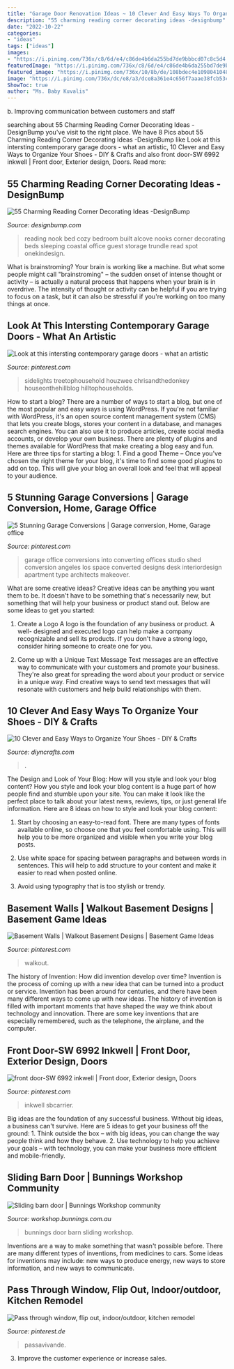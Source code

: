 ```yaml
---
title: "Garage Door Renovation Ideas ~ 10 Clever And Easy Ways To Organize Your Shoes"
description: "55 charming reading corner decorating ideas -designbump"
date: "2022-10-22"
categories:
- "ideas"
tags: ["ideas"]
images:
- "https://i.pinimg.com/736x/c8/6d/e4/c86de4b6da255bd7de9bbbcd07c8c5d4.jpg"
featuredImage: "https://i.pinimg.com/736x/c8/6d/e4/c86de4b6da255bd7de9bbbcd07c8c5d4.jpg"
featured_image: "https://i.pinimg.com/736x/10/8b/de/108bdec4e109804104826beb38567a06.jpg"
image: "https://i.pinimg.com/736x/dc/e8/a3/dce8a361e4c656f7aaae38fcb53c848d.jpg"
ShowToc: true
author: "Ms. Baby Kuvalis"
---
```



b. Improving communication between customers and staff 

	

		
searching about 55 Charming Reading Corner Decorating Ideas -DesignBump you've visit to the right place. We have 8 Pics about 55 Charming Reading Corner Decorating Ideas -DesignBump like Look at this intersting contemporary garage doors - what an artistic, 10 Clever and Easy Ways to Organize Your Shoes - DIY &amp; Crafts and also front door-SW 6992 inkwell | Front door, Exterior design, Doors. Read more:
		
    
## 55 Charming Reading Corner Decorating Ideas -DesignBump

<img loading=lazy src="https://cdn.designbump.com/wp-content/uploads/2015/11/reading-corner-nook25.jpg" onerror="this.onerror=null;this.src='https://tse1.mm.bing.net/th?id=OIP.Z4f1-4e97n-lQvU7FH4orgHaJ4&amp;pid=15.1';" alt="55 Charming Reading Corner Decorating Ideas -DesignBump">

_Source: designbump.com_

>reading nook bed cozy bedroom built alcove nooks corner decorating beds sleeping coastal office guest storage trundle read spot onekindesign. 

	

What is brainstroming?
Your brain is working like a machine. But what some people might call "brainstroming" – the sudden onset of intense thought or activity – is actually a natural process that happens when your brain is in overdrive. The intensity of thought or activity can be helpful if you are trying to focus on a task, but it can also be stressful if you're working on too many things at once.

    
## Look At This Intersting Contemporary Garage Doors - What An Artistic

<img loading=lazy src="https://i.pinimg.com/736x/dc/e8/a3/dce8a361e4c656f7aaae38fcb53c848d.jpg" onerror="this.onerror=null;this.src='https://tse2.mm.bing.net/th?id=OIP.FauZXQyBIltcSJr1enTBGwHaJ3&amp;pid=15.1';" alt="Look at this intersting contemporary garage doors - what an artistic">

_Source: pinterest.com_

>sidelights treetophousehold houzwee chrisandthedonkey houseonthehillblog hilltophouseholds. 

	

How to start a blog?
There are a number of ways to start a blog, but one of the most popular and easy ways is using WordPress. If you're not familiar with WordPress, it's an open source content management system (CMS) that lets you create blogs, stores your content in a database, and manages search engines. You can also use it to produce articles, create social media accounts, or develop your own business. There are plenty of plugins and themes available for WordPress that make creating a blog easy and fun. Here are three tips for starting a blog: 1. Find a good Theme – Once you've chosen the right theme for your blog, it's time to find some good plugins to add on top. This will give your blog an overall look and feel that will appeal to your audience. 
    
## 5 Stunning Garage Conversions | Garage Conversion, Home, Garage Office

<img loading=lazy src="https://i.pinimg.com/736x/7c/fe/2e/7cfe2e3eef8ed5abb7a93d2647eb1b58--garage-office-office-setup.jpg" onerror="this.onerror=null;this.src='https://tse2.mm.bing.net/th?id=OIP.at0A2HDSxfmNkiu_iT-fJQHaJ3&amp;pid=15.1';" alt="5 Stunning Garage Conversions | Garage conversion, Home, Garage office">

_Source: pinterest.com_

>garage office conversions into converting offices studio shed conversion angeles los space converted designs desk interiordesign apartment type architects makeover. 

	

What are some creative ideas?
Creative ideas can be anything you want them to be. It doesn't have to be something that's necessarily new, but something that will help your business or product stand out. Below are some ideas to get you started:
1. Create a Logo
A logo is the foundation of any business or product. A well- designed and executed logo can help make a company recognizable and sell its products. If you don't have a strong logo, consider hiring someone to create one for you.

2. Come up with a Unique Text Message
Text messages are an effective way to communicate with your customers and promote your business. They're also great for spreading the word about your product or service in a unique way. Find creative ways to send text messages that will resonate with customers and help build relationships with them.


    
## 10 Clever And Easy Ways To Organize Your Shoes - DIY &amp; Crafts

<img loading=lazy src="https://www.diyncrafts.com/wp-content/uploads/2013/10/8-space-savvy-shoe-organizing.jpg" onerror="this.onerror=null;this.src='https://tse3.mm.bing.net/th?id=OIP.JGYYy_j-UjD8di_lp-dPpAHaJ4&amp;pid=15.1';" alt="10 Clever and Easy Ways to Organize Your Shoes - DIY &amp; Crafts">

_Source: diyncrafts.com_

>. 

	

The Design and Look of Your Blog: How will you style and look your blog content?
How you style and look your blog content is a huge part of how people find and stumble upon your site. You can make it look like the perfect place to talk about your latest news, reviews, tips, or just general life information. Here are 8 ideas on how to style and look your blog content:
1. Start by choosing an easy-to-read font. There are many types of fonts available online, so choose one that you feel comfortable using. This will help you to be more organized and visible when you write your blog posts.

2. Use white space for spacing between paragraphs and between words in sentences. This will help to add structure to your content and make it easier to read when posted online.

3. Avoid using typography that is too stylish or trendy.

    
## Basement Walls | Walkout Basement Designs | Basement Game Ideas

<img loading=lazy src="https://i.pinimg.com/736x/c5/91/17/c59117b71645e395f2508ff487463d16.jpg" onerror="this.onerror=null;this.src='https://tse3.mm.bing.net/th?id=OIP.euNQnytyZNxolDb9q_MJ7AHaJ4&amp;pid=15.1';" alt="Basement Walls | Walkout Basement Designs | Basement Game Ideas">

_Source: pinterest.com_

>walkout. 

	

The history of Invention: How did invention develop over time?
Invention is the process of coming up with a new idea that can be turned into a product or service. Invention has been around for centuries, and there have been many different ways to come up with new ideas. The history of invention is filled with important moments that have shaped the way we think about technology and innovation. There are some key inventions that are especially remembered, such as the telephone, the airplane, and the computer.

    
## Front Door-SW 6992 Inkwell | Front Door, Exterior Design, Doors

<img loading=lazy src="https://i.pinimg.com/736x/c8/6d/e4/c86de4b6da255bd7de9bbbcd07c8c5d4.jpg" onerror="this.onerror=null;this.src='https://tse1.mm.bing.net/th?id=OIP.O63ufRPJJ29Xu1PQWSUS1QHaJ6&amp;pid=15.1';" alt="front door-SW 6992 inkwell | Front door, Exterior design, Doors">

_Source: pinterest.com_

>inkwell sbcarrier. 

	

Big ideas are the foundation of any successful business. Without big ideas, a business can't survive. Here are 5 ideas to get your business off the ground: 1. Think outside the box – with big ideas, you can change the way people think and how they behave. 2. Use technology to help you achieve your goals – with technology, you can make your business more efficient and mobile-friendly. 
    
## Sliding Barn Door | Bunnings Workshop Community

<img loading=lazy src="https://www.workshop.bunnings.com.au/t5/image/serverpage/image-id/20634i7F28B60E8F51F5F0?v=1.0" onerror="this.onerror=null;this.src='https://tse4.mm.bing.net/th?id=OIP.kII6XlP0WoyKVc8NTb1lswHaJ4&amp;pid=15.1';" alt="Sliding barn door | Bunnings Workshop community">

_Source: workshop.bunnings.com.au_

>bunnings door barn sliding workshop. 

	

Inventions are a way to make something that wasn't possible before. There are many different types of inventions, from medicines to cars. Some ideas for inventions may include: new ways to produce energy, new ways to store information, and new ways to communicate.

    
## Pass Through Window, Flip Out, Indoor/outdoor, Kitchen Remodel

<img loading=lazy src="https://i.pinimg.com/736x/10/8b/de/108bdec4e109804104826beb38567a06.jpg" onerror="this.onerror=null;this.src='https://tse2.mm.bing.net/th?id=OIP.qtYev2VTeYYMl6VdvKqzTwHaLH&amp;pid=15.1';" alt="Pass through window, flip out, indoor/outdoor, kitchen remodel">

_Source: pinterest.de_

>passavivande. 

	

3. Improve the customer experience or increase sales.

